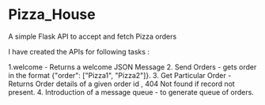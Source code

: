 # Pizza_House

A simple Flask API to accept and fetch Pizza orders

I have created the APIs for following tasks :

1.welcome - Returns a welcome JSON Message
2. Send Orders - gets order in the format {"order": ["Pizza1", "Pizza2"]}.
3. Get Particular Order - Returns Order details of a given order id , 404 Not found if record not present.
4. Introduction of a message queue - to generate queue of orders.
